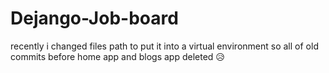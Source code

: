 # Dejango-Job-board
recently i changed files path to put it into a virtual environment so all of old commits before home app and blogs app deleted 😥
